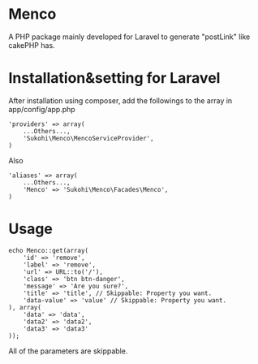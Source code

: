 Menco
=====

A PHP package mainly developed for Laravel to generate "postLink" like cakePHP has.


Installation&setting for Laravel
====

After installation using composer, add the followings to the array in  app/config/app.php

    'providers' => array(  
        ...Others...,  
        'Sukohi\Menco\MencoServiceProvider',
    )

Also

    'aliases' => array(  
        ...Others...,  
        'Menco' => 'Sukohi\Menco\Facades\Menco',
    )

Usage
====

	echo Menco::get(array(
		'id' => 'remove', 
		'label' => 'remove', 
		'url' => URL::to('/'), 
		'class' => 'btn btn-danger', 
		'message' => 'Are you sure?', 
		'title' => 'title', // Skippable: Property you want.
		'data-value' => 'value' // Skippable: Property you want.
	), array(
		'data' => 'data', 
		'data2' => 'data2', 
		'data3' => 'data3'
	));  
	
All of the parameters are skippable.